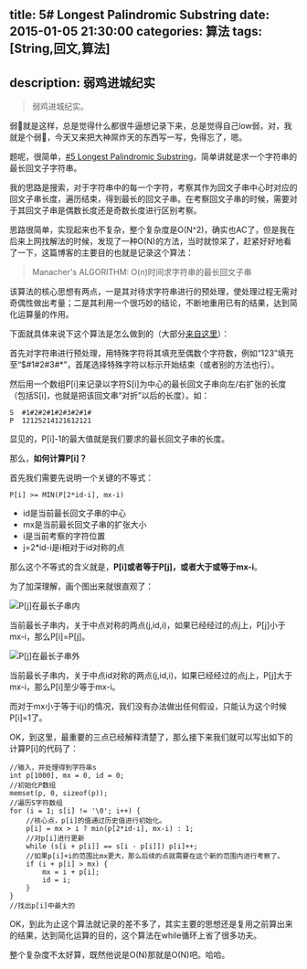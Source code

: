 title: 5# Longest Palindromic Substring
date: 2015-01-05 21:30:00
categories: 算法
tags: [String,回文,算法]
---

## description: 弱鸡进城纪实

> 弱鸡进城纪实。

<!--more-->

弱🐔就是这样，总是觉得什么都很牛逼想记录下来，总是觉得自己low弱，对，我就是个弱🐔，今天又来把大神屌炸天的东西写一写，免得忘了，嗯。

题呢，很简单，[#5 Longest Palindromic Substring][1]，简单讲就是求一个字符串的最长回文子字符串。

我的思路是搜索，对于字符串中的每一个字符，考察其作为回文子串中心时对应的回文子串长度，遍历结束，得到最长的回文子串。在考察回文子串的时候，需要对于其回文子串是偶数长度还是奇数长度进行区别考察。

思路很简单，实现起来也不复杂，整个复杂度是O(N^2)，确实也AC了，但是我在后来上网找解法的时候，发现了一种O(N)的方法，当时就惊呆了，赶紧好好地看了一下，这篇博客的主要目的也就是记录这个算法：

> Manacher's ALGORITHM: O(n)时间求字符串的最长回文子串

该算法的核心思想有两点，一是其对待求字符串进行的预处理，使处理过程无需对奇偶性做出考量；二是其利用一个很巧妙的结论，不断地重用已有的结果，达到简化运算量的作用。

下面就具体来说下这个算法是怎么做到的（大部分[来自这里][2]）：

首先对字符串进行预处理，用特殊字符将其填充至偶数个字符数，例如“123”填充至“$#1#2#3#\*”，首尾选择特殊字符以标示开始结束（或者别的方法也行）。

然后用一个数组P[i]来记录以字符S[i]为中心的最长回文子串向左/右扩张的长度（包括S[i]，也就是把该回文串“对折”以后的长度）。如：

    S  #1#2#2#1#2#3#2#1#
    P  12125214121612121

显见的，P[i]-1的最大值就是我们要求的最长回文子串的长度。

那么，**如何计算P[i]？**

首先我们需要先说明一个关键的不等式：

    P[i] >= MIN(P[2*id-i], mx-i)

-   id是当前最长回文子串的中心
-   mx是当前最长回文子串的扩张大小
-   i是当前考察的字符位置
-   j=2\*id-i是i相对于id对称的点

那么这个不等式的含义就是，**P[i]或者等于P[j]，或者大于或等于mx-i**。

为了加深理解，画个图出来就很直观了：

![P[j]在最长子串内][3]

当前最长子串内，关于中点对称的两点(j,id,i)，如果已经经过的点j上，P[j]小于mx-i，那么P[i]=P[j]。

![P[j]在最长子串外][4]

当前最长子串内，关于中点id对称的两点(j,id,i)，如果已经经过的点j上，P[j]大于mx-i，那么P[i]至少等于mx-i。

而对于mx小于等于i(j)的情况，我们没有办法做出任何假设，只能认为这个时候P[i]=1了。

OK，到这里，最重要的三点已经解释清楚了，那么接下来我们就可以写出如下的计算P[i]的代码了：

    //输入，并处理得到字符串s
    int p[1000], mx = 0, id = 0;
    //初始化P数组
    memset(p, 0, sizeof(p));
    //遍历S字符数组
    for (i = 1; s[i] != '\0'; i++) {
    	//核心点，p[i]的值通过历史值进行初始化。
        p[i] = mx > i ? min(p[2*id-i], mx-i) : 1;
        //对p[i]进行更新
        while (s[i + p[i]] == s[i - p[i]]) p[i]++;
        //如果p[i]+i的范围比mx更大，那么后续的点就需要在这个新的范围内进行考察了。
        if (i + p[i] > mx) {
            mx = i + p[i];
            id = i;
        }
    }
    //找出p[i]中最大的

OK，到此为止这个算法就记录的差不多了，其实主要的思想还是复用之前算出来的结果，达到简化运算的目的，这个算法在while循环上省了很多功夫。

整个复杂度不太好算，既然他说是O(N)那就是O(N)吧。哈哈。

[1]: https://oj.leetcode.com/problems/longest-palindromic-substring/

[2]: http://www.felix021.com/blog/read.php?2040

[3]: https://ww1.sinaimg.cn/mw690/825558b1gw1enz2yc6707j20em03k0sw.jpg

[4]: https://ww1.sinaimg.cn/mw690/825558b1gw1enz2ye4ndej20em03k74k.jpg
